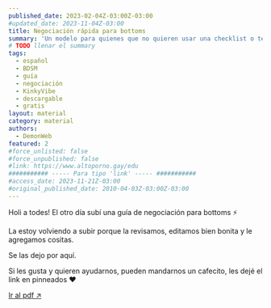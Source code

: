 ```yaml
---
published_date: 2023-02-04Z-03:00Z-03:00
#updated_date: 2023-11-04Z-03:00
title: Negociación rápida para bottoms
summary: 'Un modelo para quienes que no quieren usar una checklist o tener una negociación larga, y quieren un modelo pre-hecho para establecer gustos, necesidades, intenciones, preferencias, límites, entre otros.'
# TODO llenar el summary
tags:
  - español
  - BDSM
  - guía
  - negociación
  - KinkyVibe
  - descargable
  - gratis
layout: material
category: material
authors:
  - DemonWeb
featured: 2
#force_unlisted: false
#force_unpublished: false
#link: https://www.altoporno.gay/edu
########### ----- Para tipo 'link' ----- ###########
#access_date: 2023-11-21Z-03:00
#original_published_date: 2010-04-03Z-03:00Z-03:00
---
```


<script>
    import guia from '$lib/posts/media/negociacion-para-bottoms/1.pdf'
</script>

Holi a todes! El otro día subí una guía de negociación para bottoms ⚡️

La estoy volviendo a subir porque la revisamos, editamos bien bonita y le agregamos cositas.

Se las dejo por aquí.

Si les gusta y quieren ayudarnos, pueden mandarnos un cafecito, les dejé el link en pinneados ❤️

<object aria-label="Guía de negociación para bottoms" data={guia} type="application/pdf" width="50rem" height="1000px">
<a href={guia}>Ir al pdf ↗️</a>
</object>
